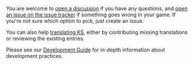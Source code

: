 You are welcome to [open a discussion](https://github.com/kitten-science/kitten-scientists/discussions/new) if you have any questions, and [open an issue on the issue tracker](https://github.com/kitten-science/kitten-scientists/issues/new/choose) if something goes wrong in your game. If you're not sure which option to pick, just create an issue.

You can also help [translating KS](https://crowdin.com/project/kitten-scientists), either by contributing missing translations or reviewing the existing entries.

Please see our [Development Guide](https://kitten-science.github.io/kitten-scientists/development/) for in-depth information about development practices.
